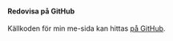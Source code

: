 #### Redovisa på GitHub

Källkoden för min me-sida kan hittas [på GitHub](https://github.com/oscarLang/redovisaoophp).
